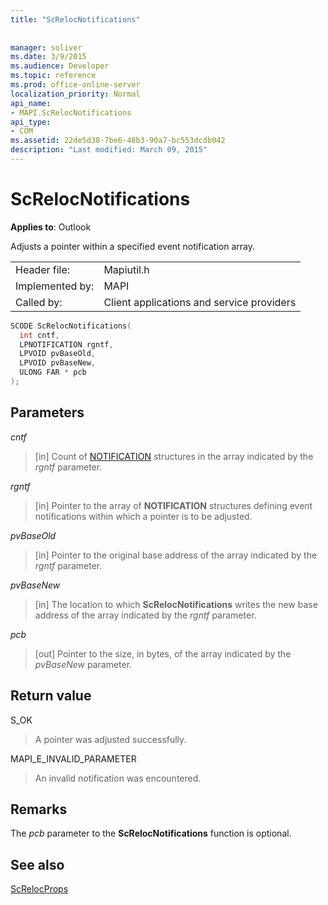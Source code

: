 ```yaml
---
title: "ScRelocNotifications"
 
 
manager: soliver
ms.date: 3/9/2015
ms.audience: Developer
ms.topic: reference
ms.prod: office-online-server
localization_priority: Normal
api_name:
- MAPI.ScRelocNotifications
api_type:
- COM
ms.assetid: 22de5d38-7be6-48b3-90a7-bc553dcdb042
description: "Last modified: March 09, 2015"
---
```


# ScRelocNotifications

  
  
**Applies to**: Outlook 
  
Adjusts a pointer within a specified event notification array. 
  
|||
|:-----|:-----|
|Header file:  <br/> |Mapiutil.h  <br/> |
|Implemented by:  <br/> |MAPI  <br/> |
|Called by:  <br/> |Client applications and service providers  <br/> |
   
```cpp
SCODE ScRelocNotifications(
  int cntf,
  LPNOTIFICATION rgntf,
  LPVOID pvBaseOld,
  LPVOID pvBaseNew,
  ULONG FAR * pcb
);
```

## Parameters

 _cntf_
  
> [in] Count of [NOTIFICATION](notification.md) structures in the array indicated by the  _rgntf_ parameter. 
    
 _rgntf_
  
> [in] Pointer to the array of **NOTIFICATION** structures defining event notifications within which a pointer is to be adjusted. 
    
 _pvBaseOld_
  
> [in] Pointer to the original base address of the array indicated by the  _rgntf_ parameter. 
    
 _pvBaseNew_
  
> [in] The location to which **ScRelocNotifications** writes the new base address of the array indicated by the  _rgntf_ parameter. 
    
 _pcb_
  
> [out] Pointer to the size, in bytes, of the array indicated by the  _pvBaseNew_ parameter. 
    
## Return value

S_OK
  
> A pointer was adjusted successfully.
    
MAPI_E_INVALID_PARAMETER
  
> An invalid notification was encountered.
    
## Remarks

The  _pcb_ parameter to the **ScRelocNotifications** function is optional. 
  
## See also



[ScRelocProps](screlocprops.md)

